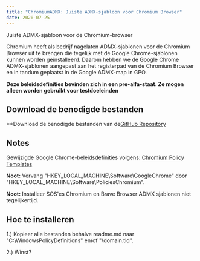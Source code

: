 ```yaml
---
title: "ChromiumADMX: Juiste ADMX-sjabloon voor Chromium Browser"
date: 2020-07-25
---
```



Juiste ADMX-sjabloon voor de Chromium-browser

Chromium heeft als bedrijf nagelaten ADMX-sjablonen voor de Chromium Browser uit te brengen die tegelijk met de Google Chrome-sjablonen kunnen worden geïnstalleerd.
Daarom hebben we de Google Chrome ADMX-sjablonen aangepast aan het registerpad van de Chromium Browser en in tandum geplaatst in de Google ADMX-map in GPO.

**Deze beleidsdefinities bevinden zich in een pre-alfa-staat. Ze mogen alleen worden gebruikt voor testdoeleinden**

## Download de benodigde bestanden

**Download de benodigde bestanden van de[GitHub Repository](https://github.com/simeononsecurity/ChromiumADMX)

## Notes

Gewijzigde Google Chrome-beleidsdefinities volgens:
[Chromium Policy Templates](https://www.chromium.org/administrators/policy-templates)

**Noot:** Vervang "HKEY_LOCAL_MACHINE\Software\GoogleChrome" door "HKEY_LOCAL_MACHINE\Software\PoliciesChromium".

**Noot:** Installeer SOS'es Chromium en Brave Browser ADMX sjablonen niet tegelijkertijd.

## Hoe te installeren

1.) Kopieer alle bestanden behalve readme.md naar "C:\WindowsPolicyDefinitions" en/of "\domain.tld".

2.) Winst?




